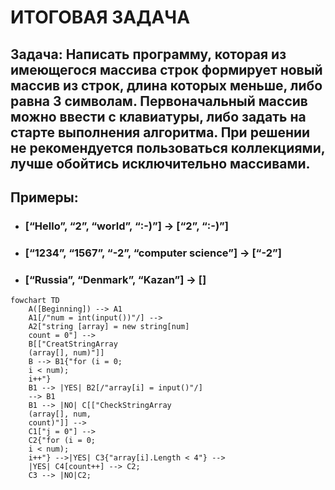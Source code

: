 # ИТОГОВАЯ ЗАДАЧА
## **Задача**: Написать программу, которая из имеющегося массива строк формирует новый массив из строк, длина которых меньше, либо равна 3 символам. Первоначальный массив можно ввести с клавиатуры, либо задать на старте выполнения алгоритма. При решении не рекомендуется пользоваться коллекциями, лучше обойтись исключительно массивами.

## Примеры:
* ### [“Hello”, “2”, “world”, “:-)”] → [“2”, “:-)”]
* ### [“1234”, “1567”, “-2”, “computer science”] → [“-2”]
* ### [“Russia”, “Denmark”, “Kazan”] → []
```mermaid
fowchart TD 
    A([Beginning]) --> A1 
    A1[/"num = int(input())"/] --> 
    A2["string [array] = new string[num] 
    count = 0"] --> 
    B[["CreatStringArray 
    (array[], num)"]] 
    B --> B1{"for (i = 0;  
    i < num);  
    i++"} 
    B1 --> |YES| B2[/"array[i] = input()"/]  
    --> B1 
    B1 --> |NO| C[["CheckStringArray 
    (array[], num,  
    count)"]] --> 
    C1["j = 0"] --> 
    C2{"for (i = 0;  
    i < num);  
    i++"} -->|YES| C3{"array[i].Length < 4"} -->  
    |YES| C4[count++] --> C2; 
    C3 --> |NO|C2;
```



